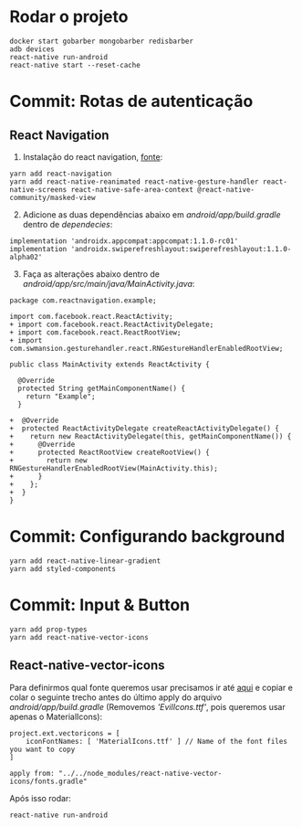 # Rodar o projeto

```
docker start gobarber mongobarber redisbarber
adb devices
react-native run-android
react-native start --reset-cache
```

# Commit: Rotas de autenticação

## React Navigation

1. Instalação do react navigation, [fonte](https://reactnavigation.org/docs/en/4.x/getting-started.html):

```
yarn add react-navigation
yarn add react-native-reanimated react-native-gesture-handler react-native-screens react-native-safe-area-context @react-native-community/masked-view
```

2. Adicione as duas dependências abaixo em _android/app/build.gradle_ dentro de _dependecies_:

```
implementation 'androidx.appcompat:appcompat:1.1.0-rc01'
implementation 'androidx.swiperefreshlayout:swiperefreshlayout:1.1.0-alpha02'
```

3. Faça as alterações abaixo dentro de _android/app/src/main/java/MainActivity.java_:

```
package com.reactnavigation.example;

import com.facebook.react.ReactActivity;
+ import com.facebook.react.ReactActivityDelegate;
+ import com.facebook.react.ReactRootView;
+ import com.swmansion.gesturehandler.react.RNGestureHandlerEnabledRootView;

public class MainActivity extends ReactActivity {

  @Override
  protected String getMainComponentName() {
    return "Example";
  }

+  @Override
+  protected ReactActivityDelegate createReactActivityDelegate() {
+    return new ReactActivityDelegate(this, getMainComponentName()) {
+      @Override
+      protected ReactRootView createRootView() {
+        return new RNGestureHandlerEnabledRootView(MainActivity.this);
+      }
+    };
+  }
}
```

# Commit: Configurando background

```
yarn add react-native-linear-gradient
yarn add styled-components
```

# Commit: Input & Button

```
yarn add prop-types
yarn add react-native-vector-icons
```

## React-native-vector-icons

Para definirmos qual fonte queremos usar precisamos ir até [aqui](https://github.com/oblador/react-native-vector-icons#android) e copiar e colar o seguinte trecho antes do último apply do arquivo _android/app/build.gradle_ (Removemos _'EvilIcons.ttf'_, pois queremos usar apenas o MaterialIcons):

```
project.ext.vectoricons = [
    iconFontNames: [ 'MaterialIcons.ttf' ] // Name of the font files you want to copy
]

apply from: "../../node_modules/react-native-vector-icons/fonts.gradle"
```

Após isso rodar:

```
react-native run-android
```
